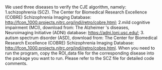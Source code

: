 We used three diseases to verify the CJE algorithm, namely: 1.schizophrenia (SCZ). The Center for Biomedical Research Excellence (COBRE) Schizophrenia Imaging Database:  http://fcon_1000.projects.nitrc.org/indi/retro/cobre.html; 2.mild cognitive impairment (MCI), download from: The Alzheimer 's diseases, Neuroimaging Initiative (ADNI) database: https://adni.loni.usc.edu/; 3. autism spectrum disorder (ASD), download from: The Center for Biomedical Research Excellence (COBRE) Schizophrenia Imaging Database:  http://fcon_1000.projects.nitrc.org/indi/retro/cobre.html.
When you need to run the program, copy the ROI_data file for the corresponding disease into the package you want to run. Please refer to the SCZ file for detailed code comments.
